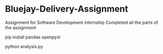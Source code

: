 # Bluejay-Delivery-Assignment
Assignment for Software Development internship
Completed all the parts of the assignment

pip install pandas openpyxl

python analysis.py


